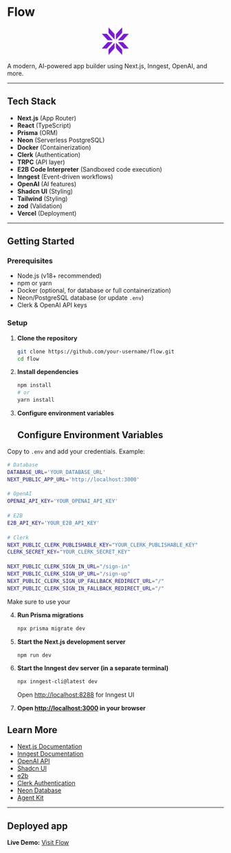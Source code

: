 # Flow

<p align="center">
  <img src="./public/logo.svg" alt="Flow Logo" width="64" height="64" />
</p>

A modern, AI-powered app builder using Next.js, Inngest, OpenAI, and more.

---

## Tech Stack

- **Next.js** (App Router)
- **React** (TypeScript)
- **Prisma** (ORM)
- **Neon** (Serverless PostgreSQL)
- **Docker** (Containerization)
- **Clerk** (Authentication)
- **TRPC** (API layer)
- **E2B Code Interpreter** (Sandboxed code execution)
- **Inngest** (Event-driven workflows)
- **OpenAI** (AI features)
- **Shadcn UI** (Styling)
- **Tailwind** (Styling)
- **zod** (Validation)
- **Vercel** (Deployment)

---

## Getting Started

### Prerequisites

- Node.js (v18+ recommended)
- npm or yarn
- Docker (optional, for database or full containerization)
- Neon/PostgreSQL database (or update `.env`)
- Clerk & OpenAI API keys

### Setup

1. **Clone the repository**
   ```sh
   git clone https://github.com/your-username/flow.git
   cd flow
   ```

2. **Install dependencies**
   ```sh
   npm install
   # or
   yarn install
   ```

3. **Configure environment variables**

   ## Configure Environment Variables

Copy to `.env` and add your credentials. Example:

```sh
# Database
DATABASE_URL='YOUR_DATABASE_URL'
NEXT_PUBLIC_APP_URL='http://localhost:3000'

# OpenAI
OPENAI_API_KEY='YOUR_OPENAI_API_KEY'

# E2B
E2B_API_KEY='YOUR_E2B_API_KEY'

# Clerk
NEXT_PUBLIC_CLERK_PUBLISHABLE_KEY="YOUR_CLERK_PUBLISHABLE_KEY"
CLERK_SECRET_KEY="YOUR_CLERK_SECRET_KEY"

NEXT_PUBLIC_CLERK_SIGN_IN_URL="/sign-in"
NEXT_PUBLIC_CLERK_SIGN_UP_URL="/sign-up"
NEXT_PUBLIC_CLERK_SIGN_UP_FALLBACK_REDIRECT_URL="/"
NEXT_PUBLIC_CLERK_SIGN_IN_FALLBACK_REDIRECT_URL="/"
```

Make sure to use your

4. **Run Prisma migrations**
   ```sh
   npx prisma migrate dev
   ```

6. **Start the Next.js development server**
   ```sh
   npm run dev
   ```

7. **Start the Inngest dev server (in a separate terminal)**
   ```sh
   npx inngest-cli@latest dev
   ```
   Open [http://localhost:8288](http://localhost:8288) for Inngest UI

8. **Open [http://localhost:3000](http://localhost:3000) in your browser**


## Learn More

- [Next.js Documentation](https://nextjs.org/docs)
- [Inngest Documentation](https://www.inngest.com/docs)
- [OpenAI API](https://platform.openai.com/docs/)
- [Shadcn UI](https://shadcn.com/)
- [e2b](https://e2b.dev/)
- [Clerk Authentication](https://clerk.com/docs)
- [Neon Database](https://neon.tech/docs/introduction)
- [Agent Kit](https://agentkit.inngest.com/concepts/agents)

---

## Deployed app

**Live Demo:** [Visit Flow](https://flow-ai-kohl-mu.vercel.app/)

